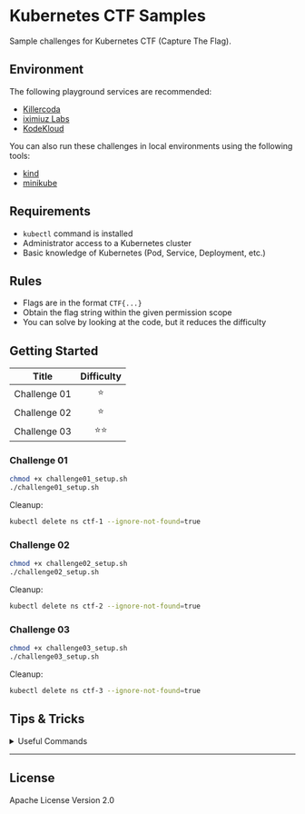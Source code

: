 # Kubernetes CTF Samples

Sample challenges for Kubernetes CTF (Capture The Flag).

## Environment

The following playground services are recommended:

- [Killercoda](https://killercoda.com/)
- [iximiuz Labs](https://labs.iximiuz.com/playgrounds?category=kubernetes&filter=all)
- [KodeKloud](https://kodekloud.com/public-playgrounds)

You can also run these challenges in local environments using the following tools:

- [kind](https://github.com/kubernetes-sigs/kind)
- [minikube](https://github.com/kubernetes/minikube)

## Requirements

- `kubectl` command is installed
- Administrator access to a Kubernetes cluster
- Basic knowledge of Kubernetes (Pod, Service, Deployment, etc.)

## Rules

- Flags are in the format `CTF{...}`
- Obtain the flag string within the given permission scope
- You can solve by looking at the code, but it reduces the difficulty

## Getting Started

| Title | Difficulty |
|:-----:|:---------:|
| Challenge 01 | ⭐️ |
| Challenge 02 | ⭐️ |
| Challenge 03 | ⭐️⭐️ |

### Challenge 01

```bash
chmod +x challenge01_setup.sh
./challenge01_setup.sh
```

Cleanup:

```bash
kubectl delete ns ctf-1 --ignore-not-found=true
```

### Challenge 02

```bash
chmod +x challenge02_setup.sh
./challenge02_setup.sh
```

Cleanup:

```bash
kubectl delete ns ctf-2 --ignore-not-found=true
```

### Challenge 03

```bash
chmod +x challenge03_setup.sh
./challenge03_setup.sh
```

Cleanup:

```bash
kubectl delete ns ctf-3 --ignore-not-found=true
```

## Tips & Tricks

<details><summary>Useful Commands</summary>

```bash
# Check your permissions
kubectl auth can-i --list

# List specific resources
# kubectl get [resourceType]
kubectl get po
kubectl get deploy
kubectl get events

# Get resource manifest
# kubectl get [resourceType] [resourceName] -o yaml
kubectl get po pod01 -o yaml

# List all major resources
kubectl get all

# Get detailed resource information and events
# kubectl describe [resourceType] [resourceName]
kubectl describe po pod01

# Execute commands in a Pod
# kubectl exec -it [podName] -- sh
kubectl exec -it pod01 -- sh

# Check logs
# kubectl logs [podName]
kubectl logs pod01
```

</details>

---

## License

Apache License Version 2.0
